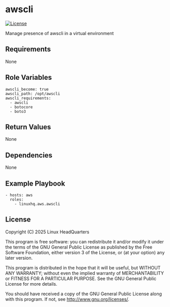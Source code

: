 # awscli

[![License](https://img.shields.io/badge/license-GPLv3-lightgreen)](https://www.gnu.org/licenses/gpl-3.0.en.html#license-text)

Manage presence of awscli in a virtual environment

## Requirements

None

## Role Variables

    awscli_become: true
    awscli_path: /opt/awscli
    awscli_requirements:
      - awscli
      - botocore
      - boto3

## Return Values

None

## Dependencies

None

## Example Playbook

    - hosts: aws
      roles:
        - linuxhq.aws.awscli

## License

Copyright (C) 2025 Linux HeadQuarters

This program is free software: you can redistribute it and/or modify
it under the terms of the GNU General Public License as published by
the Free Software Foundation, either version 3 of the License, or
(at your option) any later version.

This program is distributed in the hope that it will be useful,
but WITHOUT ANY WARRANTY; without even the implied warranty of
MERCHANTABILITY or FITNESS FOR A PARTICULAR PURPOSE. See the
GNU General Public License for more details.

You should have received a copy of the GNU General Public License
along with this program. If not, see <http://www.gnu.org/licenses/>.
